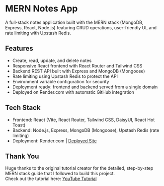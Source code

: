 # MERN Notes App

A full-stack notes application built with the MERN stack (MongoDB, Express, React, Node.js) featuring CRUD operations, user-friendly UI, and rate limiting with Upstash Redis.

## Features

- Create, read, update, and delete notes  
- Responsive React frontend with React Router and Tailwind CSS  
- Backend REST API built with Express and MongoDB (Mongoose)  
- Rate limiting using Upstash Redis to protect the API  
- Environment variable configuration for security  
- Deployment ready: frontend and backend served from a single domain  
- Deployed on Render.com with automatic GitHub integration  

## Tech Stack

- Frontend: React (Vite, React Router, Tailwind CSS, DaisyUI, React Hot Toast)  
- Backend: Node.js, Express, MongoDB (Mongoose), Upstash Redis (rate limiting)  
- Deployment: Render.com | [Deployed Site](https://notely-qqxg.onrender.com)

## Thank You

Huge thanks to the original tutorial creator for the detailed, step-by-step MERN stack guide that I followed to build this project.  
Check out the tutorial here: [YouTube Tutorial](https://www.youtube.com/watch?v=F9gB5b4jgOI&t=3126s)
